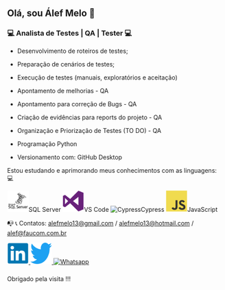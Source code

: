 ## Olá, sou Álef Melo 👋

### :computer: Analista de Testes | QA | Tester :computer: 

- Desenvolvimento de roteiros de testes;
- Preparação de cenários de testes;
- Execução de testes (manuais, exploratórios e aceitação)

- Apontamento de melhorias - QA
- Apontamento para correção de Bugs - QA
- Criação de evidências para reports do projeto - QA
- Organização e Priorização de Testes (TO DO) - QA

- Programação Python
- Versionamento com: GitHub Desktop 

Estou estudando e aprimorando meus conhecimentos com as linguagens: :computer:

<img aling= center alt= "SQL" height= "50" width= "50" src= "https://raw.githubusercontent.com/devicons/devicon/master/icons/microsoftsqlserver/microsoftsqlserver-plain-wordmark.svg">SQL Server</img>
<img aling= center alt= "VSCode" height= "50" width= "50" src= "https://raw.githubusercontent.com/devicons/devicon/master/icons/visualstudio/visualstudio-plain.svg">VS Code</img>
<img aling= center alt= "Cypress" height= "50" width= "50" src= "https://www.cypress.io/static/33498b5f95008093f5f94467c61d20ab/59c46/cypress-logo.webp">Cypress</img>
<img aling= center alt= "JS" height= "50" width= "50" src= "https://raw.githubusercontent.com/devicons/devicon/master/icons/javascript/javascript-original.svg">JavaScript</img>


:mailbox_with_no_mail: :telephone_receiver:   Contatos: 
alefmelo13@gmail.com / alefmelo13@hotmail.com / alef@faucom.com.br




<a href = "https://www.linkedin.com/in/álef-melo-1a5321131/" target = "_blank">
<img aling= center alt= "Álef Melo" height= "50" width= "50" src= "https://raw.githubusercontent.com/devicons/devicon/master/icons/linkedin/linkedin-original.svg">
</a>

<a href = "https://twitter.com/alefmelo13" target = "_blank">
<img aling= center alt= "@alefmelo13" height= "50" width= "50" src= "https://raw.githubusercontent.com/devicons/devicon/master/icons/twitter/twitter-original.svg">
</a>



<a href = "https://wa.me/qr/WZK4DAIKFKM7L1" target = "_blank">
<img aling= center alt= "Whatsapp" height= "52" width= "52" src= "https://i.pinimg.com/originals/d9/d9/7d/d9d97d48264770f85d35c208f279152c.png">
</a>


<!--
-->
###
<p aling = "center"> Obrigado pela visita !!! </p>
